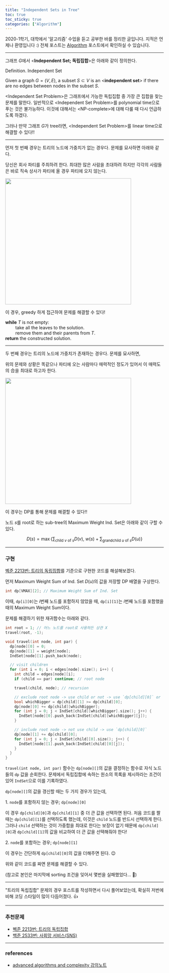 ```yaml
---
title: "Independent Sets in Tree"
toc: true
toc_sticky: true
categories: ["Algorithm"]
---
```




2020-1학기, 대학에서 '알고리즘' 수업을 듣고 공부한 바를 정리한 글입니다. 지적은 언제나 환영입니다 :) 전체 포스트는 [Algorithm](/categories/algorithm) 포스트에서 확인하실 수 있습니다.

<hr/>

그래프 $G$에서 \<**Independent Set; 독립집합**\>은 아래와 같이 정의한다.

<div class="definition" markdown="1">

<span class="statement-title">Definition.</span> Independent Set<br>

Given a graph $G = (V, E)$, a subset $S \subset V$ is an \<**independent set**\> if there are no edges between nodes in the subset $S$.

</div>

\<Independent Set Problem\>은 그래프에서 가능한 독립집합 중 가장 큰 집합을 찾는 문제를 말한다. 일반적으로 \<Independent Set Problem\>를 polynomial time으로 푸는 것은 불가능하다. 이것에 대해서는 \<NP-complete\>에 대해 다룰 때 다시 언급하도록 하겠다.

그러나 만약 그래프 $G$가 tree라면, \<Independent Set Problem\>를 linear time으로 해결할 수 있다!!

<hr/>

먼저 첫 번째 경우는 트리의 노드에 가중치가 없는 경우다. 문제를 묘사하면 아래와 같다.

<div class="proof" markdown="1">

당신은 회사 파티를 주최하려 한다. 최대한 많은 사람을 초대하려 하지만 각각의 사람들은 바로 직속 상사가 파티에 올 경우 파티에 오지 않는다.

</div>

<div class="img-wrapper">
  <img src="{{ "/images/computer-science/algorithm/independent-set-in-tree-1.png" | relative_url }}" width="400px">
</div>

이 경우, greedy 하게 접근하여 문제를 해결할 수 있다!

<div class="proof" markdown="1">

**while** $T$ is not empty:<br/>
&emsp;&emsp; take all the leaves to the solution.<br/>
&emsp;&emsp; remove them and their parents from $T$.<br/>
**return** the constructed solution.

</div>

<hr/>

두 번째 경우는 트리의 노드에 가중치가 존재하는 경우다. 문제를 묘사하면,

<div class="proof" markdown="1">

위의 문제와 상황은 똑같으나 파티에 오는 사람마다 매력적인 정도가 있어서 이 매력도의 合을 최대로 하고자 한다.

</div>

<div class="img-wrapper">
  <img src="{{ "/images/computer-science/algorithm/independent-set-in-tree-2.png" | relative_url }}" width="400px">
</div>

이 경우는 DP를 통해 문제를 해결할 수 있다!!

노드 $s$를 root로 하는 sub-tree의 Maximum Weight Ind. Set은 아래와 같이 구할 수 있다.

$$
D(s) = \max \left\{ \sum_{\text{child $v$ of $s$}} D(v), \; w(s) + \sum_{\text{grandchild $u$ of $s$}} D(u) \right\}
$$

<hr/>

### 구현

[벡준 2213번: 트리의 독립집합](https://www.acmicpc.net/problem/2213)를 기준으로 구현한 코드를 해설해보겠다.

먼저 Maximum Weight Sum of Ind. Set $D(u)$의 값을 저장할 DP 배열을 구상한다.

``` cpp
int dp[VMAX][2]; // Maximum Weight Sum of Ind. Set
```

이때, `dp[i][0]`는 $i$번째 노드를 포함하지 않았을 때, `dp[i][1]`는 $i$번째 노드를 포함했을 때의 Maximum Weight Sum이다.

문제를 해결하기 위한 재귀함수는 아래와 같다.

``` cpp
int root = 1; // 어느 노드를 root로 사용하든 상관 X
travel(root, -1);

void travel(int node, int par) {
  dp[node][0] = 0;
  dp[node][1] = weight[node];
  IndSet[node][1].push_back(node);

  // visit children
  for (int i = 0; i < edges[node].size(); i++) {
    int child = edges[node][i];
    if (child == par) continue; // root node

    travel(child, node); // recursion

    // exclude root node -> use child or not -> use `dp[child][0]` or `dp[child][1]`
    bool whichBigger = dp[child][1] >= dp[child][0];
    dp[node][0] += dp[child][whichBigger];
    for (int j = 0; j < IndSet[child][whichBigger].size(); j++) {
      IndSet[node][0].push_back(IndSet[child][whichBigger][j]);
    }

    // include root node -> not use child -> use `dp[child][0]`
    dp[node][1] += dp[child][0];
    for (int j = 0; j < IndSet[child][0].size(); j++) {
      IndSet[node][1].push_back(IndSet[child][0][j]);
    }
  }
}
```

`travel(int node, int par)` 함수는 `dp[node][]`의 값을 결정하는 함수로 자식 노드들의 `dp` 값을 순회한다. 문제에서 독립집합에 속하는 원소의 목록을 제시하라는 조건이 있어 `IndSet`으로 이를 기록하였다.

`dp[node][]`의 값을 갱신할 때는 두 가지 경우가 있는데,

1\. `node`를 포함하지 않는 경우; `dp[node][0]`

이 경우 `dp[child][0]`과 `dp[child][1]` 중 더 큰 값을 선택하면 된다. 처음 코드를 짤 때는 `dp[child][1]`를 선택하도록 했는데, 이것은 `child` 노드를 반드시 선택하게 한다. 그러나 `child` 선택하는 것이 가중합을 최대로 한다는 보장이 없기 때문에 `dp[child][0]`과 `dp[child][1]`의 값을 비교하여 더 큰 값을 선택해줘야 한다!

2\. `node`를 포함하는 경우; `dp[node][1]`

이 경우는 간단하게 `dp[child][0]`의 값을 더해주면 된다. 😉

위와 같이 코드를 짜면 문제를 해결할 수 있다.

(참고로 본인은 마지막에 sorting 조건을 잊어서 몇번을 실패했었다... 🤯)

<hr/>

"트리의 독립집합" 문제의 경우 포스트를 작성하면서 다시 풀어보았는데, 확실히 저번에 비해 코딩 스타일이 많이 다듬어졌다. 👍

<hr/>

### 추천문제

- [벡준 2213번: 트리의 독립집합](https://www.acmicpc.net/problem/2213)
- [백준 2533번: 사회망 서비스(SNS)](https://www.acmicpc.net/problem/2533)

<hr/>

### references

- [advanced algorithms and complexity 강의노트](https://wikidocs.net/12619)